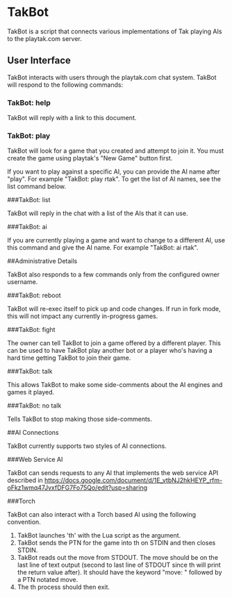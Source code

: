 # TakBot

TakBot is a script that connects various implementations of Tak playing AIs to the playtak.com server.

## User Interface

TakBot interacts with users through the playtak.com chat system.  TakBot will respond to the following commands:

### TakBot: help

TakBot will reply with a link to this document.

### TakBot: play

TakBot will look for a game that you created and attempt to join it.  You must create the game using playtak's "New Game" button first.

If you want to play against a specific AI, you can provide the AI name after "play".  For example "TakBot: play rtak".  To get the list of AI names, see the list command below.

###TakBot: list

TakBot will reply in the chat with a list of the AIs that it can use.

###TakBot: ai

If you are currently playing a game and want to change to a different AI, use this command and give the AI name.  For example "TakBot: ai rtak".

##Administrative Details

TakBot also responds to a few commands only from the configured owner username.

###TakBot: reboot

TakBot will re-exec itself to pick up and code changes.  If run in fork mode, this will not impact any currently in-progress games.

###TakBot: fight

The owner can tell TakBot to join a game offered by a different player.  This can be used to have TakBot play another bot or a player who's having a hard time getting TakBot to join their game.

###TakBot: talk

This allows TakBot to make some side-comments about the AI engines and games it played.

###TakBot: no talk

Tells TakBot to stop making those side-comments.


##AI Connections

TakBot currently supports two styles of AI connections.

###Web Service AI

TakBot can sends requests to any AI that implements the web service API described in https://docs.google.com/document/d/1E_vtbNJ2hkHEYP_rfm-oFkz1wmq47JvxfDFG7Fo75Qo/edit?usp=sharing

###Torch

TakBot can also interact with a Torch based AI using the following convention.

1. TakBot launches 'th' with the Lua script as the argument.
2. TakBot sends the PTN for the game into th on STDIN and then closes STDIN.
3. TakBot reads out the move from STDOUT.  The move should be on the last line of text output (second to last line of STDOUT since th will print the return value after).  It should have the keyword "move: " followed by a PTN notated move.
4. The th process should then exit.


